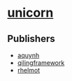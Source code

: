 # [unicorn](https://pypi.org/project/unicorn)



## Publishers
- [aquynh](https://pypi.org/user/aquynh)
- [qilingframework](https://pypi.org/user/qilingframework)
- [rhelmot](https://pypi.org/user/rhelmot)


